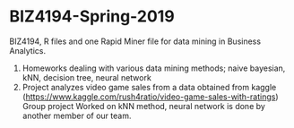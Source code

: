 # BIZ4194-Spring-2019
BIZ4194, R files and one Rapid Miner file for data mining in Business Analytics.

1. Homeworks dealing with various data mining methods; naive bayesian, kNN, decision tree, neural network
2. Project analyzes video game sales from a data obtained from kaggle
(https://www.kaggle.com/rush4ratio/video-game-sales-with-ratings)
    Group project
    Worked on kNN method, neural network is done by another member of our team.
